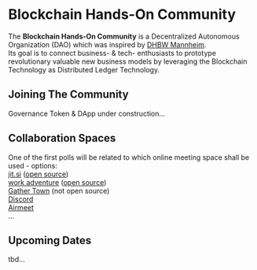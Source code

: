 # Blockchain Hands-On Community
The **Blockchain Hands-On Community** is a Decentralized Autonomous Organization (DAO) which was inspired by [DHBW Mannheim](https://www.mannheim.dhbw.de/).  
Its goal is to connect business- & tech- enthusiasts to prototype revolutionary valuable new business models by leveraging the Blockchain Technology as Distributed Ledger Technology.

## Joining The Community 
Governance Token & DApp under construction...

## Collaboration Spaces
One of the first polls will be related to which online meeting space shall be used - options:   
[jit.si](https://meet.jit.si/) ([open source](https://github.com/jitsi))    
[work adventure](https://workadventu.re/) ([open source](https://github.com/thecodingmachine/workadventure))  
[Gather Town](https://www.gather.town) (not open source)     
[Discord](https://discord.gg/pPqBzETb)    
[Airmeet](https://www.airmeet.com)   
... 
 
## Upcoming Dates
tbd... 
